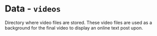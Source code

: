 # Data - `videos`

Directory where video files are stored. These video files are used as a background for the final video to display an online text post upon.

